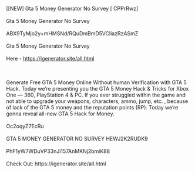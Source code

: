 [[NEW] Gta 5 Money Generator No Survey [ CPPrRwz]
<br>
<br>Gta 5 Money Generator No Survey
<br>
<br>ABX9TyMjo2y+mHMSNd/RQuDmBmD5VCliazRzASmZ
<br>
<br>Gta 5 Money Generator No Survey
<br>
<br>Here - https://igenerator.site/all.html

<br>
<br>Generate Free GTA 5 Money Online Without human Verification with GTA 5 Hack. Today we’re presenting you the GTA 5 Money Hack & Tricks for Xbox One — 360, PlayStation 4 & PC. If you ever struggled within the game and not able to upgrade your weapons, characters, ammo, jump, etc. , because of lack of the GTA 5 money and the reputation points (RP). Today we’re gonna reveal all-new GTA 5 Hack for Money. 
<br>
<br>Oc2oqyZ7EcRu
<br>
<br>GTA 5 MONEY GENERATOR NO SURVEY HEWJ2K2RUDK9
<br>
<br>PhF1yW7WDuVP33nJi157AnMKNj2bmiK88
<br>
<br>Check Out: https://igenerator.site/all.html
<br>
